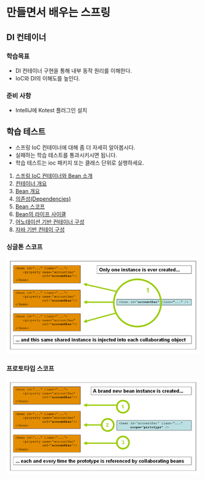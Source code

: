 # 만들면서 배우는 스프링

## DI 컨테이너

### 학습목표
- DI 컨테이너 구현을 통해 내부 동작 원리를 이해한다.
- IoC와 DI의 이해도를 높인다.

### 준비 사항
- IntelliJ에 Kotest 플러그인 설치

## 학습 테스트
- 스프링 IoC 컨테이너에 대해 좀 더 자세히 알아봅시다.
- 실패하는 학습 테스트를 통과시키시면 됩니다.
- 학습 테스트는 ioc 패키지 또는 클래스 단위로 실행하세요.

1. [스프링 IoC 컨테이너와 Bean 소개](study/src/test/kotlin/ioc/Introduction.kt)
2. [컨테이너 개요](study/src/test/kotlin/ioc/Container.kt)
3. [Bean 개요](study/src/test/kotlin/ioc/Bean.kt)
4. [의존성(Dependencies)](study/src/test/kotlin/ioc/Dependencies.kt)
5. [Bean 스코프](study/src/test/kotlin/ioc/BeanScopes.kt)
6. [Bean의 라이프 사이클](study/src/test/kotlin/ioc/Lifecycle.kt)
7. [어노테이션 기반 컨테이너 구성](study/src/test/kotlin/ioc/AnnotationBasedConfiguration.kt)
8. [자바 기반 컨테이 구성](study/src/test/kotlin/ioc/JavaBasedConfiguration.kt)

### 싱글톤 스코프
<img src="docs/images/singleton.png" alt="singleton">

### 프로토타입 스코프
<img src="docs/images/prototype.png" alt="prototype">
